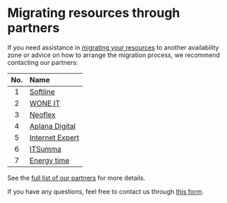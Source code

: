 # Migrating resources through partners

If you need assistance in [migrating your resources](./zone-migration.md) to another availability zone or advice on how to arrange the migration process, we recommend contacting our partners:

| No. | Name |
|:---:|:---|
| 1 | [Softline](https://yandex.cloud/ru/partners/catalogue/softline) |
| 2 | [WONE IT](https://yandex.cloud/ru/partners/catalogue/softwareone) |
| 3 | [Neoflex](https://yandex.cloud/ru/partners/catalogue/neoflex) |
| 4 | [Aplana Digital](https://yandex.cloud/ru/partners/catalogue/aplanadigital) |
| 5 | [Internet Expert](https://yandex.cloud/ru/partners/catalogue/i-ex) |
| 6 | [ITSumma](https://yandex.cloud/ru/partners/catalogue/itsumma) |
| 7 | [Energy time](https://yandex.cloud/ru/partners/catalogue/energytime) |

See the [full list of our partners](https://yandex.cloud/ru/partners/catalogue?type=partners) for more details.

If you have any questions, feel free to contact us through [this form](https://yandex.cloud/en/blog#contact-form).
